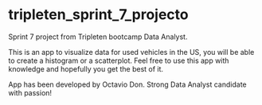 # tripleten_sprint_7_projecto
Sprint 7 project from Tripleten bootcamp Data Analyst.

This is an app to visualize data for used vehicles in the US, you will be able to create a histogram or a scatterplot.
Feel free to use this app with knowledge and hopefully you get the best of it.

App has been developed by Octavio Don. Strong Data Analyst candidate with passion!
